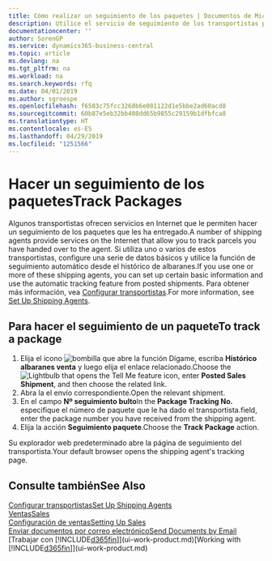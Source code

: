```yaml
---
title: Cómo realizar un seguimiento de los paquetes | Documentos de Microsoft
description: Utilice el servicio de seguimiento de los transportistas para ver el progreso de una entrega.
documentationcenter: ''
author: SorenGP
ms.service: dynamics365-business-central
ms.topic: article
ms.devlang: na
ms.tgt_pltfrm: na
ms.workload: na
ms.search.keywords: rfq
ms.date: 04/01/2019
ms.author: sgroespe
ms.openlocfilehash: f6583c75fcc3268b6e081122d1e5bbe2ad60acd8
ms.sourcegitcommit: 60b87e5eb32bb408dd65b9855c29159b1dfbfca8
ms.translationtype: HT
ms.contentlocale: es-ES
ms.lasthandoff: 04/29/2019
ms.locfileid: "1251566"
---
```

# <a name="track-packages"></a><span data-ttu-id="7cbbe-103">Hacer un seguimiento de los paquetes</span><span class="sxs-lookup"><span data-stu-id="7cbbe-103">Track Packages</span></span>
<span data-ttu-id="7cbbe-104">Algunos transportistas ofrecen servicios en Internet que le permiten hacer un seguimiento de los paquetes que les ha entregado.</span><span class="sxs-lookup"><span data-stu-id="7cbbe-104">A number of shipping agents provide services on the Internet that allow you to track parcels you have handed over to the agent.</span></span> <span data-ttu-id="7cbbe-105">Si utiliza uno o varios de estos transportistas, configure una serie de datos básicos y utilice la función de seguimiento automático desde el histórico de albaranes.</span><span class="sxs-lookup"><span data-stu-id="7cbbe-105">If you use one or more of these shipping agents, you can set up certain basic information and use the automatic tracking feature from posted shipments.</span></span> <span data-ttu-id="7cbbe-106">Para obtener más información, vea [Configurar transportistas](sales-how-to-set-up-shipping-agents.md).</span><span class="sxs-lookup"><span data-stu-id="7cbbe-106">For more information, see [Set Up Shipping Agents](sales-how-to-set-up-shipping-agents.md).</span></span>  

## <a name="to-track-a-package"></a><span data-ttu-id="7cbbe-107">Para hacer el seguimiento de un paquete</span><span class="sxs-lookup"><span data-stu-id="7cbbe-107">To track a package</span></span>
1. <span data-ttu-id="7cbbe-108">Elija el icono ![bombilla que abre la función Dígame](media/ui-search/search_small.png "Dígame que desea hacer"), escriba **Histórico albaranes venta** y luego elija el enlace relacionado.</span><span class="sxs-lookup"><span data-stu-id="7cbbe-108">Choose the ![Lightbulb that opens the Tell Me feature](media/ui-search/search_small.png "Tell me what you want to do") icon, enter **Posted Sales Shipment**, and then choose the related link.</span></span>
2. <span data-ttu-id="7cbbe-109">Abra la el envío correspondiente.</span><span class="sxs-lookup"><span data-stu-id="7cbbe-109">Open the relevant shipment.</span></span>
3. <span data-ttu-id="7cbbe-110">En el campo **Nº seguimiento bulto**</span><span class="sxs-lookup"><span data-stu-id="7cbbe-110">In the **Package Tracking No.**</span></span> <span data-ttu-id="7cbbe-111">especifique el número de paquete que le ha dado el transportista.</span><span class="sxs-lookup"><span data-stu-id="7cbbe-111">field, enter the package number you have received from the shipping agent.</span></span>
4. <span data-ttu-id="7cbbe-112">Elija la acción **Seguimiento paquete**.</span><span class="sxs-lookup"><span data-stu-id="7cbbe-112">Choose the **Track Package** action.</span></span>

<span data-ttu-id="7cbbe-113">Su explorador web predeterminado abre la página de seguimiento del transportista.</span><span class="sxs-lookup"><span data-stu-id="7cbbe-113">Your default browser opens the shipping agent's tracking page.</span></span>

## <a name="see-also"></a><span data-ttu-id="7cbbe-114">Consulte también</span><span class="sxs-lookup"><span data-stu-id="7cbbe-114">See Also</span></span>
[<span data-ttu-id="7cbbe-115">Configurar transportistas</span><span class="sxs-lookup"><span data-stu-id="7cbbe-115">Set Up Shipping Agents</span></span>](sales-how-to-set-up-shipping-agents.md)  
[<span data-ttu-id="7cbbe-116">Ventas</span><span class="sxs-lookup"><span data-stu-id="7cbbe-116">Sales</span></span>](sales-manage-sales.md)  
[<span data-ttu-id="7cbbe-117">Configuración de ventas</span><span class="sxs-lookup"><span data-stu-id="7cbbe-117">Setting Up Sales</span></span>](sales-setup-sales.md)  
[<span data-ttu-id="7cbbe-118">Enviar documentos por correo electrónico</span><span class="sxs-lookup"><span data-stu-id="7cbbe-118">Send Documents by Email</span></span>](ui-how-send-documents-email.md)  
<span data-ttu-id="7cbbe-119">[Trabajar con [!INCLUDE[d365fin](includes/d365fin_md.md)]](ui-work-product.md)</span><span class="sxs-lookup"><span data-stu-id="7cbbe-119">[Working with [!INCLUDE[d365fin](includes/d365fin_md.md)]](ui-work-product.md)</span></span>
